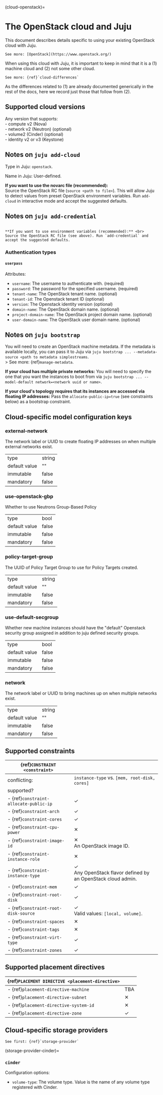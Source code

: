 (cloud-openstack)=
# The OpenStack cloud and Juju

This document describes details specific to using your existing OpenStack cloud with Juju.

```{ibnote}
See more: [OpenStack](https://www.openstack.org/)
```

When using this cloud with Juju, it is important to keep in mind that it is a (1) machine cloud and (2) not some other cloud.

```{ibnote}
See more: {ref}`cloud-differences`
```

As the differences related to (1) are already documented generically in the rest of the docs, here we record just those that follow from (2).

## Supported cloud versions

Any version that supports: <br> - compute v2 (Nova) <br> - network v2 (Neutron) (optional) <br> - volume2 (Cinder) (optional) <br> - identity v2 or v3 (Keystone)

## Notes on `juju add-cloud`

Type in Juju: `openstack`.

Name in Juju: User-defined.

**If you want to use the novarc file (recommended):** <br> Source the OpenStack RC file (`source <path to file>`). This will allow Juju to detect values from preset OpenStack environment variables. Run `add-cloud` in interactive mode and accept the suggested defaults.

## Notes on `juju add-credential`

```{important}

**If you want to use environment variables (recommended):** <br> Source the OpenStack RC file (see above). Run `add-credential` and accept the suggested defaults.

```

### Authentication types

#### `userpass`

Attributes:

- `username`: The username to authenticate with. (required)
- `password`: The password for the specified username. (required)
- `tenant-name`: The OpenStack tenant name. (optional)
- `tenant-id`: The Openstack tenant ID (optional)
- `version`: The Openstack identity version (optional)
- `domain-name`: The OpenStack domain name. (optional)
- `project-domain-name`: The OpenStack project domain name. (optional)
- `user-domain-name`: The OpenStack user domain name. (optional)


## Notes on `juju bootstrap`

You will need to create an OpenStack machine metadata. If the metadata is available locally, you can pass it to Juju via `juju bootstrap ... --metadata-source <path to metadata simplestreams`. <br> > See more: {ref}`manage-metadata`. <p> **If your cloud has multiple private networks:** You will need to specify the one that you want the instances to boot from via `juju bootstrap ... --model-default network=<network uuid or name>`. <p> **If your cloud's topology requires that its instances are accessed via floating IP addresses:** Pass the `allocate-public-ip=true` (see constraints below) as a bootstrap constraint.

## Cloud-specific model configuration keys

### external-network
The network label or UUID to create floating IP addresses on when multiple external networks exist.

| | |
|-|-|
| type | string |
| default value | "" |
| immutable | false |
| mandatory | false |

### use-openstack-gbp
Whether to use Neutrons Group-Based Policy

| | |
|-|-|
| type | bool |
| default value | false |
| immutable | false |
| mandatory | false |

### policy-target-group
The UUID of Policy Target Group to use for Policy Targets created.

| | |
|-|-|
| type | string |
| default value | "" |
| immutable | false |
| mandatory | false |

### use-default-secgroup
Whether new machine instances should have the "default" Openstack security group assigned in addition to juju defined security groups.

| | |
|-|-|
| type | bool |
| default value | false |
| immutable | false |
| mandatory | false |

### network
The network label or UUID to bring machines up on when multiple networks exist.

| | |
|-|-|
| type | string |
| default value | "" |
| immutable | false |
| mandatory | false |

## Supported constraints

| {ref}`CONSTRAINT <constraint>`         |                                                     |
|----------------------------------------|-----------------------------------------------------|
| conflicting:                           | `instance-type` vs. `[mem, root-disk, cores]` |
| supported?                             |                                                     |
| - {ref}`constraint-allocate-public-ip` | &#10003;                                            |
| - {ref}`constraint-arch`               | &#10003;                                            |
| - {ref}`constraint-cores`              | &#10003;                                            |
| - {ref}`constraint-cpu-power`          | &#10005;                                            |
| - {ref}`constraint-image-id`           | &#10005; <br> An OpenStack image ID.                |
| - {ref}`constraint-instance-role`      | &#10005;                                            |
| - {ref}`constraint-instance-type`      | &#10003; <br> Any OpenStack flavor defined by an OpenStack cloud admin. |
| - {ref}`constraint-mem`                | &#10003;                                            |
| - {ref}`constraint-root-disk`          | &#10003;                                            |
| - {ref}`constraint-root-disk-source`   | &#10003; <br> Valid values: `[local, volume]`.      |
| - {ref}`constraint-spaces`             | &#10005;                                            |
| - {ref}`constraint-tags`               | &#10005;                                            |
| - {ref}`constraint-virt-type`          | &#10003;                                            |
| - {ref}`constraint-zones`              | &#10003;                                            |

## Supported placement directives

| {ref}`PLACEMENT DIRECTIVE <placement-directive>` |          |
|--------------------------------------------------|----------|
| - {ref}`placement-directive-machine`             | TBA      |
| - {ref}`placement-directive-subnet`              | &#10005; |
| - {ref}`placement-directive-system-id`           | &#10005; |
| - {ref}`placement-directive-zone`                | &#10003; |


## Cloud-specific storage providers

```{ibnote}
See first: {ref}`storage-provider`
```

(storage-provider-cinder)=
### `cinder`

Configuration options:

- `volume-type`: The volume type. Value is the name of any volume type registered with Cinder.
